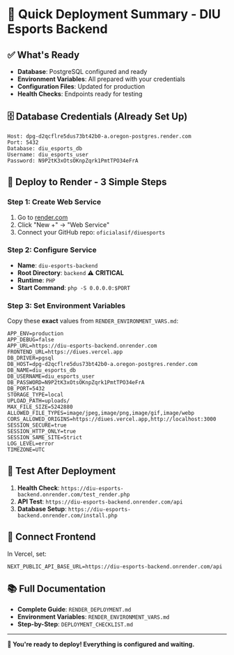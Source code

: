 # 🚀 Quick Deployment Summary - DIU Esports Backend

## ✅ What's Ready
- **Database**: PostgreSQL configured and ready
- **Environment Variables**: All prepared with your credentials
- **Configuration Files**: Updated for production
- **Health Checks**: Endpoints ready for testing

## 🗄️ Database Credentials (Already Set Up)
```
Host: dpg-d2qcflre5dus73bt42b0-a.oregon-postgres.render.com
Port: 5432
Database: diu_esports_db
Username: diu_esports_user
Password: N9P2tK3xOtsOKnpZqrk1PmtTPO34eFrA
```

## 🚀 Deploy to Render - 3 Simple Steps

### Step 1: Create Web Service
1. Go to [render.com](https://render.com)
2. Click "New +" → "Web Service"
3. Connect your GitHub repo: `oficialasif/diuesports`

### Step 2: Configure Service
- **Name**: `diu-esports-backend`
- **Root Directory**: `backend` ⚠️ **CRITICAL**
- **Runtime**: `PHP`
- **Start Command**: `php -S 0.0.0.0:$PORT`

### Step 3: Set Environment Variables
Copy these **exact** values from `RENDER_ENVIRONMENT_VARS.md`:

```env
APP_ENV=production
APP_DEBUG=false
APP_URL=https://diu-esports-backend.onrender.com
FRONTEND_URL=https://diues.vercel.app
DB_DRIVER=pgsql
DB_HOST=dpg-d2qcflre5dus73bt42b0-a.oregon-postgres.render.com
DB_NAME=diu_esports_db
DB_USERNAME=diu_esports_user
DB_PASSWORD=N9P2tK3xOtsOKnpZqrk1PmtTPO34eFrA
DB_PORT=5432
STORAGE_TYPE=local
UPLOAD_PATH=uploads/
MAX_FILE_SIZE=5242880
ALLOWED_FILE_TYPES=image/jpeg,image/png,image/gif,image/webp
CORS_ALLOWED_ORIGINS=https://diues.vercel.app,http://localhost:3000
SESSION_SECURE=true
SESSION_HTTP_ONLY=true
SESSION_SAME_SITE=Strict
LOG_LEVEL=error
TIMEZONE=UTC
```

## 🧪 Test After Deployment
1. **Health Check**: `https://diu-esports-backend.onrender.com/test_render.php`
2. **API Test**: `https://diu-esports-backend.onrender.com/api`
3. **Database Setup**: `https://diu-esports-backend.onrender.com/install.php`

## 🔗 Connect Frontend
In Vercel, set:
```env
NEXT_PUBLIC_API_BASE_URL=https://diu-esports-backend.onrender.com/api
```

## 📚 Full Documentation
- **Complete Guide**: `RENDER_DEPLOYMENT.md`
- **Environment Variables**: `RENDER_ENVIRONMENT_VARS.md`
- **Step-by-Step**: `DEPLOYMENT_CHECKLIST.md`

---

**🎯 You're ready to deploy! Everything is configured and waiting.**
